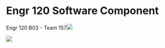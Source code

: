 # Engr 120 Software Component
Engr 120 B03 - Team 157![]({{site.baseurl}}//a%20overal%20view%20of%20the%20electronics%20involved.jpg)

![]({{site.baseurl}}/http://i.imgur.com/KLJ828v.jpg)